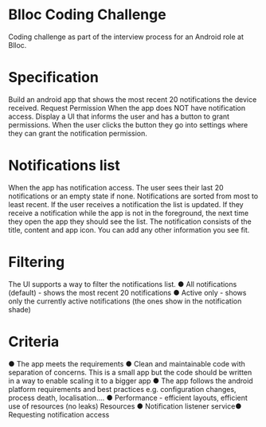  # Blloc Coding Challenge
Coding challenge as part of the interview process for an Android role at Blloc.

 # Specification
Build an android app that shows the most recent 20 notifications the device received.
Request Permission
When the app does NOT have notification access. Display a UI that informs the user and has a
button to grant permissions. When the user clicks the button they go into settings where they
can grant the notification permission.

 # Notifications list
When the app has notification access. The user sees their last 20 notifications or an empty state
if none. Notifications are sorted from most to least recent. If the user receives a notification the
list is updated. If they receive a notification while the app is not in the foreground, the next time
they open the app they should see the list. The notification consists of the title, content and app
icon. You can add any other information you see fit.

 # Filtering
The UI supports a way to filter the notifications list.
● All notifications (default) - shows the most recent 20 notifications
● Active only - shows only the currently active notifications (the ones show in the
notification shade)

 # Criteria
● The app meets the requirements
● Clean and maintainable code with separation of concerns. This is a small app but the
code should be written in a way to enable scaling it to a bigger app
● The app follows the android platform requirements and best practices e.g. configuration
changes, process death, localisation....
● Performance - efficient layouts, efficient use of resources (no leaks)
Resources
● Notification listener service● Requesting notification access
